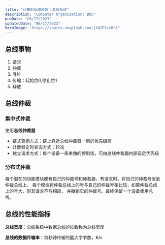 ```yaml
---
title: "计算机组成原理：总线系统"
description: "Computer Organization: BUS"
pubDate: "06/17/2023"
updatedDate: "06/17/2023"
heroImage: "https://source.unsplash.com/jXd2FSvcRr8"
---
```


## 总线事物

1. 请求
2. 仲裁
3. 寻址
4. 传输：起始位0,停止位1
5. 释放

## 总线仲裁

### 集中式仲裁

使用**总线仲裁器**

- 链式查询方式：链上靠近总线仲裁器一侧的优先级高
- 计数器定时查询方式：轮询
- 独立请求方式：每个设备一条单独的控制线，可由总线仲裁器内部自定优先级

### 分布式仲裁

每个潜在的功能模块都有自己的仲裁号和仲裁器，有请求时，将自己的仲裁号发到仲裁总线上，
每个模块将仲裁总线上的号与自己的仲裁号相比较，如果仲裁总线上的号大，则其请求不与相应，
并撤销它的仲裁号。最终保留一个设备使用总线。

## 总线的性能指标

**总线宽度**：总线系统中数据总线的位数称为总线宽度

**总线的数据传输率**：每秒钟传输的最大字节数，B/s
